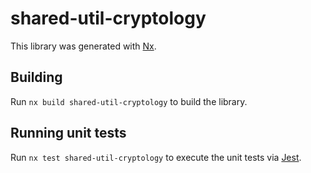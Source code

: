# shared-util-cryptology

This library was generated with [Nx](https://nx.dev).

## Building

Run `nx build shared-util-cryptology` to build the library.

## Running unit tests

Run `nx test shared-util-cryptology` to execute the unit tests via [Jest](https://jestjs.io).
